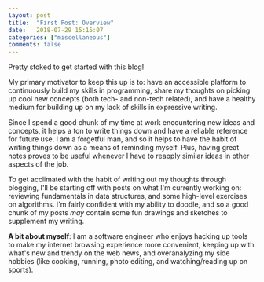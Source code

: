 ```yaml
---
layout: post
title:  "First Post: Overview"
date:   2018-07-29 15:15:07
categories: ["miscellaneous"]
comments: false
---
```


Pretty stoked to get started with this blog!

My primary motivator to keep this up is to: have an accessible platform to continuously build my skills in programming, share my thoughts on picking up cool new concepts (both tech- and non-tech related), and have a healthy medium for building up on my lack of skills in expressive writing.

<!--more-->

Since I spend a good chunk of my time at work encountering new ideas and concepts, it helps a ton to write things down and have a reliable reference for future use. I am a forgetful man, and so it helps to have the habit of writing things down as a means of reminding myself. Plus, having great notes proves to be useful whenever I have to reapply similar ideas in other aspects of the job.

To get acclimated with the habit of writing out my thoughts through blogging, I'll be starting off with posts on what I'm currently working on: reviewing fundamentals in data structures, and some high-level exercises on algorithms. I'm fairly confident with my ability to doodle, and so a good chunk of my posts *may* contain some fun drawings and sketches to supplement my writing. 

<strong>A bit about myself</strong>: I am a software engineer who enjoys hacking up tools to make my internet browsing experience more convenient, keeping up with what's new and trendy on the web news, and overanalyzing my side hobbies (like cooking, running, photo editing, and watching/reading up on sports).